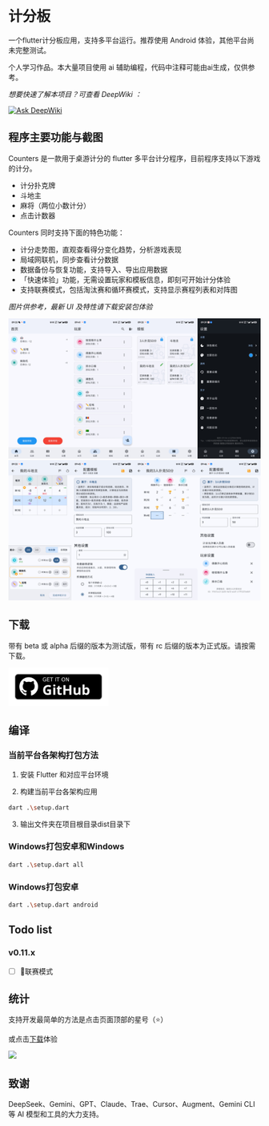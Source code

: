 # 计分板

一个flutter计分板应用，支持多平台运行。推荐使用 Android 体验，其他平台尚未完整测试。

个人学习作品。本大量项目使用 ai 辅助编程，代码中注释可能由ai生成，仅供参考。


_想要快速了解本项目？可查看 DeepWiki ：_
 
[![Ask DeepWiki](https://deepwiki.com/badge.svg)](https://deepwiki.com/youzhiran/counters)

## 程序主要功能与截图

Counters 是一款用于桌游计分的 flutter 多平台计分程序，目前程序支持以下游戏的计分。

- 计分扑克牌
- 斗地主
- 麻将（两位小数计分）
- 点击计数器

Counters 同时支持下面的特色功能：

- 计分走势图，直观查看得分变化趋势，分析游戏表现
- 局域网联机，同步查看计分数据
- 数据备份与恢复功能，支持导入、导出应用数据
- 「快速体验」功能，无需设置玩家和模板信息，即刻可开始计分体验
- 支持联赛模式，包括淘汰赛和循环赛模式，支持显示赛程列表和对阵图

_图片供参考，最新 UI 及特性请下载安装包体验_

<p style="text-align: center;">
    <img alt="snapshots" src="snapshots/1.png">
    <img alt="snapshots" src="snapshots/2.png">
</p>

## 下载

带有 beta 或 alpha 后缀的版本为测试版，带有 rc 后缀的版本为正式版。请按需下载。

<a href="https://github.com/youzhiran/counters/releases"><img alt="Get it on GitHub" src="snapshots/get-it-on-github.svg" width="200px"/></a>


## 编译

### 当前平台各架构打包方法

1. 安装 Flutter 和对应平台环境

2. 构建当前平台各架构应用

  ```bash
  dart .\setup.dart
  ```

3. 输出文件夹在项目根目录dist目录下

### Windows打包安卓和Windows

  ```bash
  dart .\setup.dart all
  ```

### Windows打包安卓

  ```bash
  dart .\setup.dart android
  ```

## Todo list

### v0.11.x

- [ ] 🚧联赛模式

## 统计

支持开发最简单的方法是点击页面顶部的星号（⭐）

或点击[下载](https://github.com/youzhiran/counters/releases/latest)体验

![](https://img.shields.io/github/downloads/youzhiran/counters/total)

## 致谢

DeepSeek、Gemini、GPT、Claude、Trae、Cursor、Augment、Gemini CLI 等 AI 模型和工具的大力支持。

